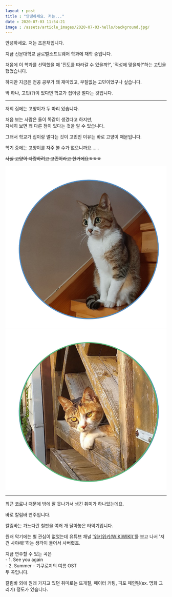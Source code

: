 ```yaml
---
layout : post
title : "안녕하세요. 저는..."
date : 2020-07-03 11:54:21
image : /assets/article_images/2020-07-03-hello/background.jpg/
---
```

안녕하세요. 저는 조은채입니다.  

지금 선문대학교 글로벌소프트웨어 학과에 재학 중입니다.  

처음에 이 학과를 선택했을 때 '진도를 따라갈 수 있을까?', '적성에 맞을까?'하는 고민을 했었습니다.  

하지만 지금은 전공 공부가 꽤 재미있고, 부질없는 고민이었구나 싶습니다.  

딱 하나, 고민(?)이 있다면 학교가 집이랑 멀다는 것입니다.  

-----

저희 집에는 고양이가 두 마리 있습니다.  

처음 보는 사람은 둘이 똑같이 생겼다고 하지만,  
자세히 보면 꽤 다른 점이 있다는 것을 알 수 있습니다.  

그래서 학교가 집이랑 멀다는 것이 고민인 이유는 바로 고양이 때문입니다.  

학기 중에는 고양이를 자주 볼 수가 없으니까요......   

~~사실 고양이 자랑하려고 고민이라고 한거에요ㅎㅎㅎ~~

![쿠로](/assets/article_images/2020-07-03-hello/cat_1.png)
![에코](/assets/article_images/2020-07-03-hello/cat_2.png)


-----

최근 코로나 때문에 밖에 잘 못나가서 생긴 취미가 하나있는데요.  

바로 칼림바 연주입니다.  

칼림바는 가느다란 철판을 여러 개 달아놓은 타악기입니다.  

원래 악기에는 별 관심이 없었는데 유튜브 채널 ['위키위키(WIKIWIKI)'](https://www.youtube.com/user/WIKIWIKISHOP)를 보고 나서 '저건 사야해!'하는 생각이 들어서 사버렸죠.  


지금 연주할 수 있는 곡은  
    - 1. See you again   
    - 2. Summer - 기쿠로지의 여름 OST  
두 곡입니다.  


칼림바 외에 원래 가지고 있던 취미로는 뜨개질, 페이터 커팅, 피포 페인팅(ex. 명화 그리기) 정도가 있습니다.  
